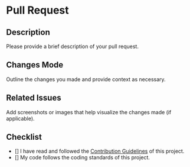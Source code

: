 # Pull Request

## Description

Please provide a brief description of your pull request.

## Changes Mode 

Outline the changes you made and provide context as necessary.

## Related Issues

Add screenshots or images that help visualize the changes made (if applicable).

## Checklist

- [] I have read and followed the [Contribution Guidelines](CONTRIBUTING.md) of this project.
- [] My code follows the coding standards of this project.
